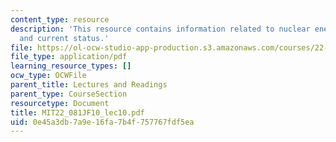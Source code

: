 ```yaml
---
content_type: resource
description: 'This resource contains information related to nuclear energy I: Basics
  and current status.'
file: https://ol-ocw-studio-app-production.s3.amazonaws.com/courses/22-081j-introduction-to-sustainable-energy-fall-2010/0e45a3db7a9e16fa7b4f757767fdf5ea_MIT22_081JF10_lec10.pdf
file_type: application/pdf
learning_resource_types: []
ocw_type: OCWFile
parent_title: Lectures and Readings
parent_type: CourseSection
resourcetype: Document
title: MIT22_081JF10_lec10.pdf
uid: 0e45a3db-7a9e-16fa-7b4f-757767fdf5ea
---
```

